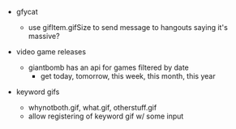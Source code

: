 - gfycat
    - use gifItem.gifSize to send message to hangouts saying it's massive?

- video game releases
    - giantbomb has an api for games filtered by date
        - get today, tomorrow, this week, this month, this year

- keyword gifs
    - whynotboth.gif, what.gif, otherstuff.gif
    - allow registering of keyword gif w/ some input
